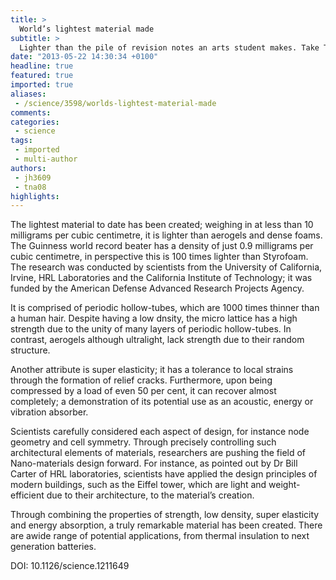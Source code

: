 ```yaml
---
title: >
  World’s lightest material made
subtitle: >
  Lighter than the pile of revision notes an arts student makes. Take THAT arts students.
date: "2013-05-22 14:30:34 +0100"
headline: true
featured: true
imported: true
aliases:
 - /science/3598/worlds-lightest-material-made
comments:
categories:
 - science
tags:
 - imported
 - multi-author
authors:
 - jh3609
 - tna08
highlights:
---
```


The lightest material to date has been created; weighing in at less than 10 milligrams per cubic centimetre, it is lighter than aerogels and dense foams. The Guinness world record beater has a density of just 0.9 milligrams per cubic centimetre, in perspective this is 100 times lighter than Styrofoam. The research was conducted by scientists from the University of California, Irvine, HRL Laboratories and the California Institute of Technology; it was funded by the American Defense Advanced Research Projects Agency.

It is comprised of periodic hollow-tubes, which are 1000 times thinner than a human hair. Despite having a low dnsity, the micro lattice has a high strength due to the unity of many layers of periodic hollow-tubes. In contrast, aerogels although ultralight, lack strength due to their random structure.

Another attribute is super elasticity; it has a tolerance to local strains through the formation of relief cracks. Furthermore, upon being compressed by a load of even 50 per cent, it can recover almost completely; a demonstration of its potential use as an acoustic, energy or vibration absorber.

Scientists carefully considered each aspect of design, for instance node geometry and cell symmetry. Through precisely controlling such architectural elements of materials, researchers are pushing the field of Nano-materials design forward. For instance, as pointed out by Dr Bill Carter of HRL laboratories, scientists have applied the design principles of modern buildings, such as the Eiffel tower, which are light and weight-efficient due to their architecture, to the material’s creation.

Through combining the properties of strength, low density, super elasticity and energy absorption, a truly remarkable material has been created. There are awide range of potential applications, from thermal insulation to next generation batteries.

DOI: 10.1126/science.1211649
